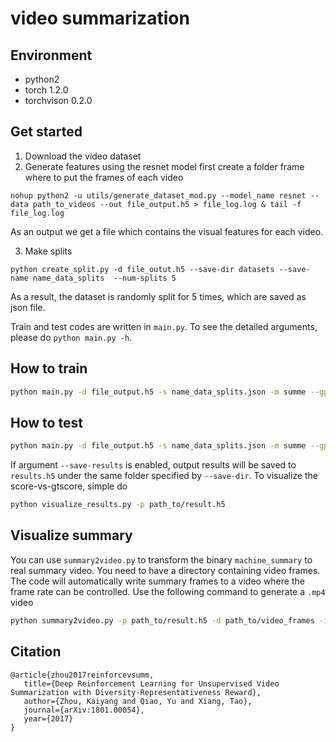# video summarization
## Environment
- python2
- torch 1.2.0
- torchvison 0.2.0

## Get started
1. Download the video dataset 
2. Generate features using the resnet model
first create a folder frame where to put the frames of each video

``` 
nohup python2 -u utils/generate_dataset_mod.py --model_name resnet --data path_to_videos --out file_output.h5 > file_log.log & tail -f file_log.log
```
As an output we get a file which contains the visual features for each video.

3. Make splits

``` 
python create_split.py -d file_outut.h5 --save-dir datasets --save-name name_data_splits  --num-splits 5

```
As a result, the dataset is randomly split for 5 times, which are saved as json file.

Train and test codes are written in `main.py`. To see the detailed arguments, please do `python main.py -h`.
## How to train
```bash
python main.py -d file_output.h5 -s name_data_splits.json -m summe --gpu 0 --save-dir log/name_data-split0 --split-id 0 --verbose
```

## How to test
```bash
python main.py -d file_output.h5 -s name_data_splits.json -m summe --gpu 0 --save-dir log/name_data-split0 --split-id 0 --evaluate --resume path_to_your_model.pth.tar --verbose --save-results
```

If argument `--save-results` is enabled, output results will be saved to `results.h5` under the same folder specified by `--save-dir`. To visualize the score-vs-gtscore, simple do
```bash
python visualize_results.py -p path_to/result.h5
```

## Visualize summary
You can use `summary2video.py` to transform the binary `machine_summary` to real summary video. You need to have a directory containing video frames. The code will automatically write summary frames to a video where the frame rate can be controlled. Use the following command to generate a `.mp4` video
```bash
python summary2video.py -p path_to/result.h5 -d path_to/video_frames -i 0 --fps 30 --save-dir log --save-name summary.mp4
```


## Citation
```
@article{zhou2017reinforcevsumm, 
   title={Deep Reinforcement Learning for Unsupervised Video Summarization with Diversity-Representativeness Reward},
   author={Zhou, Kaiyang and Qiao, Yu and Xiang, Tao}, 
   journal={arXiv:1801.00054}, 
   year={2017} 
}
```

